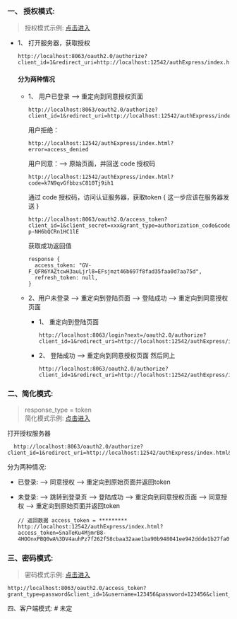 ### 一、 授权模式:
 
> 授权模式示例: [点击进入](http://localhost:8063/demo/01_authorization.html)

- 1、 打开服务器，获取授权

      http://localhost:8063/oauth2.0/authorize?client_id=1&redirect_uri=http://localhost:12542/authExpress/index.html&response_type=token
    
  #### 分为两种情况
  
  - 1、 用户已登录 —> 重定向到同意授权页面  
  
        http://localhost:8063/oauth2.0/authorize?client_id=1&redirect_uri=http://localhost:12542/authExpress/index.html&response_type=token
       
      用户拒绝：  
      
        http://localhost:12542/authExpress/index.html?error=access_denied
        
      用户同意：—> 原始页面，并回送 code 授权码
      
        http://localhost:12542/authExpress/index.html?code=k7N9qvGfbbzsC810Tj9ih1
        
      通过 code 授权码，访问认证服务器，获取token { 这一步应该在服务器发送 }  
      
        http://localhost:8063/oauth2.0/access_token?client_id=1&client_secret=xxx&grant_type=authorization_code&code=4pgQZ-p-NH6bQCRn1HC1lE
      
      获取成功返回值
      
        response {  
          access_token: "GV-F_QFR6YAZtcwH3auLjrl8=EFsjmzt46b697f8fad35faa0d7aa75d",  
          refresh_token: null,  
        }
                    
  - 2、用户未登录 —> 重定向到登陆页面 —> 登陆成功 —> 重定向到同意授权页面  
      - 1、 重定向到登陆页面  
            
            http://localhost:8063/login?next=/oauth2.0/authorize?client_id=1&redirect_uri=http://localhost:12542/authExpress/index.html
            
      - 2、 登陆成功 —> 重定向到同意授权页面 然后同上
      
            http://localhost:8063/oauth2.0/authorize?client_id=1&redirect_uri=http://localhost:12542/authExpress/index.html

### 二、简化模式:   
> response_type = token  
简化模式示例: [点击进入](http://localhost:8063/demo/02_implicit.html)  

打开授权服务器 

      http://localhost:8063/oauth2.0/authorize?client_id=1&redirect_uri=http://localhost:12542/authExpress/index.html&response_type=token
  
  分为两种情况:  
  
  - 已登录: —> 同意授权 —> 重定向到原始页面并返回token  
        
  - 未登录:  —> 跳转到登录页 —> 登陆成功 —> 重定向到同意授权页面 —> 同意授权 —> 重定向到原始页面并返回token
    
        // 返回数据 access_token = *********
        http://localhost:12542/authExpress/index.html?access_token=SnaTeKu4MjmrB8-4HOOnxPBQ0wA%3DV4auhPz7f262f58cbaa32aae1ba90b948041ee942ddde1b27fa03230134b0ceb


### 三、密码模式:

> 密码模式示例: [点击进入](http://localhost:8063/demo/03_password.html)  

    http://localhost:8063/oauth2.0/access_token?grant_type=password&client_id=1&username=123456&password=123456&client_secret=xxx
      

四、客户端模式: # 未定






